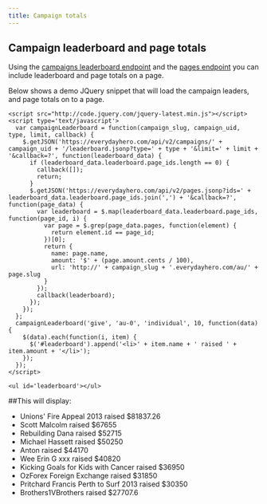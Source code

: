 ```yaml
---
title: Campaign totals
---
```


## Campaign leaderboard and page totals

Using the [campaigns leaderboard endpoint](/leaderboards/) and the [pages endpoint](/pages/) you can include leaderboard and page totals on a page.

Below shows a demo JQuery snippet that will load the campaign leaders, and page totals on to a page.


<pre>
<code class="javascript">&lt;script src="http://code.jquery.com/jquery-latest.min.js"&gt;&lt;/script&gt;
&lt;script type='text/javascript'&gt;
  var campaignLeaderboard = function(campaign_slug, campaign_uid, type, limit, callback) {
    $.getJSON('https://everydayhero.com/api/v2/campaigns/' + campaign_uid + '/leaderboard.jsonp?type=' + type + '&limit=' + limit + '&callback=?', function(leaderboard_data) {
      if (leaderboard_data.leaderboard.page_ids.length == 0) {
        callback([]);
        return;
      }
      $.getJSON('https://everydayhero.com/api/v2/pages.jsonp?ids=' + leaderboard_data.leaderboard.page_ids.join(',') + '&callback=?', function(page_data) {
        var leaderboard = $.map(leaderboard_data.leaderboard.page_ids, function(page_id, i) {
          var page = $.grep(page_data.pages, function(element) {
            return element.id == page_id;
          })[0];
          return {
            name: page.name,
            amount: '$' + (page.amount.cents / 100),
            url: 'http://' + campaign_slug + '.everydayhero.com/au/' + page.slug
          }
        });
        callback(leaderboard);
      });
    });
  };
  campaignLeaderboard('give', 'au-0', 'individual', 10, function(data) {
    $(data).each(function(i, item) {
      $('#leaderboard').append('&lt;li&gt;' + item.name + ' raised ' + item.amount + '&lt;/li&gt;');
    });
  });
&lt;/script&gt;

&lt;ul id='leaderboard'&gt;&lt;/ul&gt;</code>
</pre>
 
##This will display:

- Unions' Fire Appeal 2013 raised $81837.26
- Scott Malcolm raised $67655
- Rebuilding Dana raised $52715
- Michael Hassett raised $50250
- Anton raised $44170
- Wee Erin G xxx raised $40820
- Kicking Goals for Kids with Cancer raised $36950
- OzForex Foreign Exchange raised $31850
- Pritchard Francis Perth to Surf 2013 raised $30350
- Brothers1VBrothers raised $27707.6
